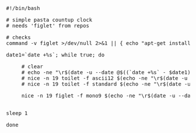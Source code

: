 <pre>#!/bin/bash

# simple pasta countup clock
# needs 'figlet' from repos

# checks
command -v figlet >/dev/null 2>&#038;1 || { echo "apt-get install figlet"; exit 1; } 

date1=`date +%s`; while true; do 

     # clear
     # echo -ne "\r$(date -u --date @$((`date +%s` - $date1)) +%H:%M:%S)";
     # nice -n 19 toilet -f ascii12 $(echo -ne "\r$(date -u --date @$((`date +%s` - $date1)) +%H:%M:%S)";);
     # nice -n 19 toilet -f standard $(echo -ne "\r$(date -u --date @$((`date +%s` - $date1)) +%H:%M:%S)";);

     nice -n 19 figlet -f mono9 $(echo -ne "\r$(date -u --date @$((`date +%s` - $date1)) +%H:%M:%S)";);


sleep 1

done

</pre>